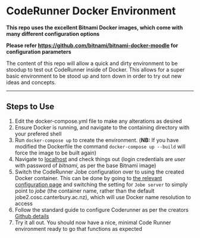 # CodeRunner Docker Environment

**This repo uses the excellent Bitnami Docker images, which come with many different configuration options**

**Please refer https://github.com/bitnami/bitnami-docker-moodle for configuration parameters**

The content of this repo will allow a quick and dirty environment to be stoodup to test out CodeRunner inside of Docker.
This allows for a super basic environment to be stood up and torn down in order to try out new ideas and concepts.

---

## Steps to Use

1. Edit the docker-compose.yml file to make any alterations as desired
2. Ensure Docker is running, and navigate to the containing directory with your prefered shell
3. Run `docker-compose up` to create the environment. (**NB:** If you have modified the Dockerfile the command `docker-compose up --build` will force the image to be built again)
4. Navigate to [localhost](http://localhost:80) and check things out (login credentials are *user* with password of *bitnami*, as per the base Bitnami image)
5. Switch the CodeRunner Jobe configuration over to using the created Docker container. This can be done by going to [the relevant configuration page](http://localhost/admin/settings.php?section=qtypesettingcoderunner) and switching the setting for `Jobe server` to simply point to *jobe* (the container name, rather than the default jobe2.cosc.canterbury.ac.nz), which will use Docker name resolution to access
6. Follow the standard guide to configure Coderunner as per the creators [Github details](https://github.com/trampgeek/moodle-qtype_coderunner#preliminary-testing-of-the-coderunner-question-type)
7. Try it all out. You should now have a nice, minimal Code Runner environment ready to go that functions as expected
